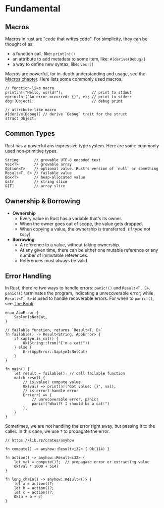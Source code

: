 # Fundamental

## Macros

Macros in rust are "code that writes code". For simplicity, they can be thought
of as:

- a function call, like: `println!()`
- an attribute to add metadata to some item, like: `#[derive(Debug)]`
- a way to define new syntax, like: `vec![]`

Macros are powerful, for in-depth understanding and usage, see the
[Macros chapter](macros.md). Here lists some commonly used
macros.

```rust,noplayground
// function-like macro
println!("Hello, world!");             // print to stdout
eprintln!("An error occurred: {}", e); // print to stderr
dbg!(Object);                          // debug print

// attribute-like macro
#[derive(Debug)] // derive `Debug` trait for the struct
struct Object;
```

## Common Types

Rust has a powerful ans expressive type system. Here are some commonly used
non-primitive types.

```rust,noplayground
String       // growable UTF-8 encoded text
Vec<T>       // growable array
Option<T>    // optional value. Rust's version of `null` or something
Result<T, E> // failable value
Box<T>       // heap-allocated value
&str         // string slice
&[T]         // array slice
```

## Ownership & Borrowing

- **Ownership**
  - Every value in Rust has a variable that's its owner.
  - When the owner goes out of scope, the value gets dropped.
  - When copying a value, the ownership is transferred. (if type not `Copy`)
- **Borrowing**
  - A reference to a value, without taking ownership.
  - At any given time, there can be either one mutable reference or any number of
    immutable references.
  - References must always be valid.

## Error Handling

In Rust, there're two ways to handle errors: `panic!()` and `Result<T, E>`.
`panic!()` terminates the program, indicating a unrecoverable error; while
`Result<T, E>` is used to handle recoverable errors. For when to `panic!()`,
see [The Book](https://doc.rust-lang.org/book/ch09-03-to-panic-or-not-to-panic.html).

```rust,noplayground
enum AppError {
    SaplynIsNotCat,
}

// failable function, returns `Result<T, E>`
fn failable() -> Result<String, AppError> {
    if saplyn.is_cat() {
        Ok(String::from("I'm a cat!"))
    } else {
        Err(AppError::SaplynIsNotCat)
    }
}

fn main() {
    let result = failable(); // call failable function
    match result {
        // is value? compute value
        Ok(val) => println!("Got value: {}", val),
        // is error? handle error
        Err(err) => {
            // unrecoverable error, panic!
            panic!("What?! I should be a cat!")
        },
    }
}
```

Sometimes, we are not handling the error right away, but passing it to the
caller. In this case, we use `?` to propagate the error.

```rust,noplayground
// https://lib.rs/crates/anyhow

fn compute() -> anyhow::Result<i32> { Ok(114) }

fn action() -> anyhow::Result<i32> {
    let val = compute()?;  // propagate error or extracting value
    Ok(val * 1000 + 514)
}

fn long_chain() -> anyhow::Result<()> {
    let a = action()?;
    let b = action()?;
    let c = action()?;
    Ok(a + b + c)
}
```
